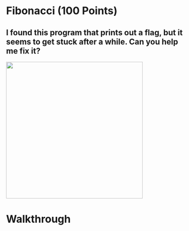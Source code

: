 # Fibonacci (100 Points)
## I found this program that prints out a flag, but it seems to get stuck after a while. Can you help me fix it?

<img width=372 src=https://user-images.githubusercontent.com/99063625/158143327-f9f0bed4-013f-476d-8a7f-56ea330edd94.png>

# Walkthrough
